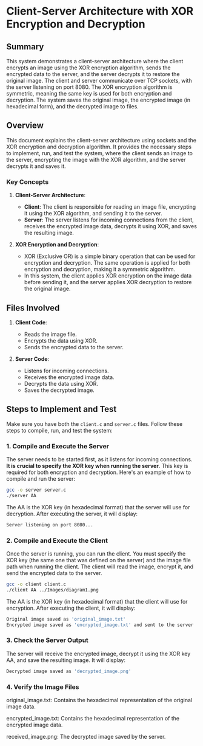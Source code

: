 # Client-Server Architecture with XOR Encryption and Decryption

## Summary

This system demonstrates a client-server architecture where the client encrypts an image using the XOR encryption algorithm, sends the encrypted data to the server, and the server decrypts it to restore the original image. The client and server communicate over TCP sockets, with the server listening on port 8080. The XOR encryption algorithm is symmetric, meaning the same key is used for both encryption and decryption. The system saves the original image, the encrypted image (in hexadecimal form), and the decrypted image to files.

## Overview

This document explains the client-server architecture using sockets and the XOR encryption and decryption algorithm. It provides the necessary steps to implement, run, and test the system, where the client sends an image to the server, encrypting the image with the XOR algorithm, and the server decrypts it and saves it.

### Key Concepts

1. **Client-Server Architecture**:
   - **Client**: The client is responsible for reading an image file, encrypting it using the XOR algorithm, and sending it to the server.
   - **Server**: The server listens for incoming connections from the client, receives the encrypted image data, decrypts it using XOR, and saves the resulting image.

2. **XOR Encryption and Decryption**:
   - XOR (Exclusive OR) is a simple binary operation that can be used for encryption and decryption. The same operation is applied for both encryption and decryption, making it a symmetric algorithm.
   - In this system, the client applies XOR encryption on the image data before sending it, and the server applies XOR decryption to restore the original image.

## Files Involved

1. **Client Code**:
   - Reads the image file.
   - Encrypts the data using XOR.
   - Sends the encrypted data to the server.

2. **Server Code**:
   - Listens for incoming connections.
   - Receives the encrypted image data.
   - Decrypts the data using XOR.
   - Saves the decrypted image.

## Steps to Implement and Test

Make sure you have both the `client.c` and `server.c` files. Follow these steps to compile, run, and test the system:

### 1. Compile and Execute the Server

The server needs to be started first, as it listens for incoming connections. **It is crucial to specify the XOR key when running the server**. This key is required for both encryption and decryption. Here's an example of how to compile and run the server:

```bash
gcc -o server server.c
./server AA
```

The AA is the XOR key (in hexadecimal format) that the server will use for decryption.
After executing the server, it will display:

```bash
Server listening on port 8080...
```

### 2. Compile and Execute the Client

Once the server is running, you can run the client. You must specify the XOR key (the same one that was defined on the server) and the image file path when running the client. The client will read the image, encrypt it, and send the encrypted data to the server.

```bash
gcc -o client client.c
./client AA ../Images/diagram1.png
```

The AA is the XOR key (in hexadecimal format) that the client will use for encryption.
After executing the client, it will display:

```bash
Original image saved as 'original_image.txt'
Encrypted image saved as 'encrypted_image.txt' and sent to the server
```

### 3. Check the Server Output

The server will receive the encrypted image, decrypt it using the XOR key AA, and save the resulting image. It will display:

```bash
Decrypted image saved as 'decrypted_image.png'
```

### 4. Verify the Image Files

original_image.txt: Contains the hexadecimal representation of the original image data.

encrypted_image.txt: Contains the hexadecimal representation of the encrypted image data.

received_image.png: The decrypted image saved by the server.